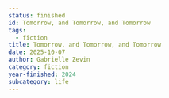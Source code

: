 ```yaml
---
status: finished
id: Tomorrow, and Tomorrow, and Tomorrow
tags:
  - fiction
title: Tomorrow, and Tomorrow, and Tomorrow
date: 2025-10-07
author: Gabrielle Zevin
category: fiction
year-finished: 2024
subcategory: life
---
```

